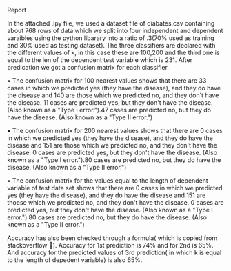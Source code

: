Report

In the attached .ipy file, we used a dataset file of diabates.csv containing about 768 rows of data which we split into four independent and dependent varaibles using the python libarary into a ratio of .3(70% used as training and 30% used as testing dataset).
The three classifiers are declared with the different values of k, in this case these are 100,200 and the third one is equal to the len of the dependent test variable which is 231.
After predication we got a confusion matrix for each classifier. 


•	The confusion matrix for 100 nearest values shows that  there are 33 cases in which we predicted yes (they have the disease), and they do have the disease and 140 are those which we predicted no, and they don't have the disease. 11 cases are predicted yes, but they don't have the disease. (Also known as a "Type I error.").47 cases are  predicted no, but they do have the disease. (Also known as a "Type II error.")

•	The confusion matrix for 200 nearest values shows that  there are 0 cases in which we predicted yes (they have the disease), and they do have the disease and 151 are those which we predicted no, and they don't have the disease. 0 cases are predicted yes, but they don't have the disease. (Also known as a "Type I error.").80 cases are  predicted no, but they do have the disease. (Also known as a "Type II error.")

•	The confusion matrix for the values equal to the length of dependent variable of test data set shows that  there are 0 cases in which we predicted yes (they have the disease), and they do have the disease and 151 are thoese which we predicted no, and they don't have the disease. 0 cases are predicted yes, but they don't have the disease. (Also known as a "Type I error.").80 cases are  predicted no, but they do have the disease. (Also known as a "Type II error.")

Accuracy has also been checked through a formula( which is copied from stackoverflow ).
Accuracy for 1st  prediction is 74% and for 2nd  is 65%. And accuracy for the predicted values of 3rd prediction( in which k is equal to the length of depedent variable) is also 65%.



